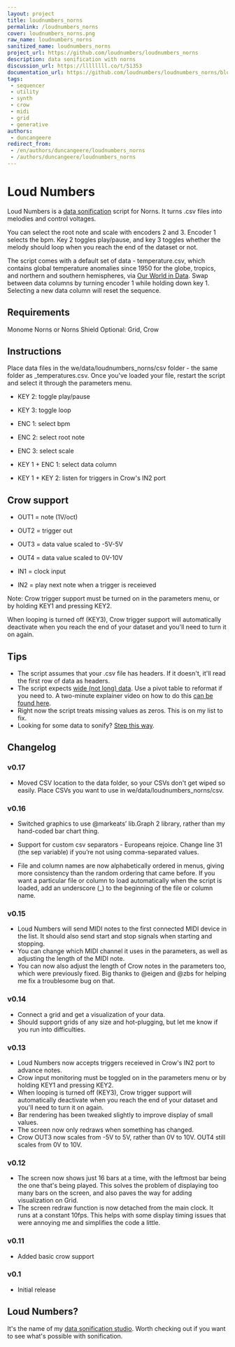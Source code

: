 ```yaml
---
layout: project
title: loudnumbers_norns
permalink: /loudnumbers_norns
cover: loudnumbers_norns.png
raw_name: loudnumbers_norns
sanitized_name: loudnumbers_norns
project_url: https://github.com/loudnumbers/loudnumbers_norns
description: data sonification with norns
discussion_url: https://llllllll.co/t/51353
documentation_url: https://github.com/loudnumbers/loudnumbers_norns/blob/main/README.md
tags:
 - sequencer
 - utility
 - synth
 - crow
 - midi
 - grid
 - generative
authors:
 - duncangeere
redirect_from:
 - /en/authors/duncangeere/loudnumbers_norns
 - /authors/duncangeere/loudnumbers_norns
---
```

# Loud Numbers

Loud Numbers is a [data sonification](https://www.loudnumbers.net/sonification) script for Norns. It turns .csv files into melodies and control voltages.

You can select the root note and scale with encoders 2 and 3. Encoder 1 selects the bpm. Key 2 toggles play/pause, and key 3 toggles whether the melody should loop when you reach the end of the dataset or not.

The script comes with a default set of data - temperature.csv, which contains global temperature anomalies since 1950 for the globe, tropics, and northern and southern hemispheres, via [Our World in Data](https://ourworldindata.org/grapher/temperature-anomaly?time=1950..2019&country=~Global). Swap between data columns by turning encoder 1 while holding down key 1. Selecting a new data column will reset the sequence.

## Requirements

Monome Norns or Norns Shield
Optional: Grid, Crow

## Instructions

Place data files in the we/data/loudnumbers_norns/csv folder - the same folder as _temperatures.csv. Once you've loaded your file, restart the script and select it through the parameters menu.

- KEY 2: toggle play/pause
- KEY 3: toggle loop
- ENC 1: select bpm
- ENC 2: select root note
- ENC 3: select scale

- KEY 1 + ENC 1: select data column
- KEY 1 + KEY 2: listen for triggers in Crow's IN2 port

## Crow support

- OUT1 = note (1V/oct)
- OUT2 = trigger out
- OUT3 = data value scaled to -5V-5V
- OUT4 = data value scaled to 0V-10V

- IN1 = clock input
- IN2 = play next note when a trigger is receieved

Note: Crow trigger support must be turned on in the parameters menu, or by holding KEY1 and pressing KEY2.

When looping is turned off (KEY3), Crow trigger support will automatically deactivate when you reach the end of your dataset and you'll need to turn it on again.

## Tips

- The script assumes that your .csv file has headers. If it doesn't, it'll read the first row of data as headers.
- The script expects [wide (not long) data](https://www.statology.org/long-vs-wide-data/). Use a pivot table to reformat if you need to. A two-minute explainer video on how to do this [can be found here](https://llllllll.co/t/loud-numbers-data-sonification-with-norns/51353/39?u=radioedit).
- Right now the script treats missing values as zeros. This is on my list to fix.
- Looking for some data to sonify? [Step this way](https://github.com/loudnumbers/environmental_data).

## Changelog

### v0.17

- Moved CSV location to the data folder, so your CSVs don't get wiped so easily. Place CSVs you want to use in we/data/loudnumbers_norns/csv.

### v0.16

- Switched graphics to use @markeats’ lib.Graph 2 library, rather than my hand-coded bar chart thing.

- Support for custom csv separators - Europeans rejoice. Change line 31 (the sep variable) if you’re not using comma-separated values.

- File and column names are now alphabetically ordered in menus, giving more consistency than the random ordering that came before. If you want a particular file or column to load automatically when the script is loaded, add an underscore (_) to the beginning of the file or column name.

### v0.15

- Loud Numbers will send MIDI notes to the first connected MIDI device in the list. It should also send start and stop signals when starting and stopping.
- You can change which MIDI channel it uses in the parameters, as well as adjusting the length of the MIDI note.
- You can now also adjust the length of Crow notes in the parameters too, which were previously fixed. Big thanks to @eigen and @zbs for helping me fix a troublesome bug on that.

### v0.14

- Connect a grid and get a visualization of your data.
- Should support grids of any size and hot-plugging, but let me know if you run into difficulties.

### v0.13

- Loud Numbers now accepts triggers receieved in Crow's IN2 port to advance notes.
- Crow input monitoring must be toggled on in the parameters menu or by holding KEY1 and pressing KEY2.
- When looping is turned off (KEY3), Crow trigger support will automatically deactivate when you reach the end of your dataset and you'll need to turn it on again.
- Bar rendering has been tweaked slightly to improve display of small values.
- The screen now only redraws when something has changed.
- Crow OUT3 now scales from -5V to 5V, rather than 0V to 10V. OUT4 still scales from 0V to 10V.

### v0.12

- The screen now shows just 16 bars at a time, with the leftmost bar being the one that's being played. This solves the problem of displaying too many bars on the screen, and also paves the way for adding visualization on Grid.
- The screen redraw function is now detached from the main clock. It runs at a constant 10fps. This helps with some display timing issues that were annoying me and simplifies the code a little.

### v0.11

- Added basic crow support

### v0.1

- Initial release

## Loud Numbers?

It's the name of my [data sonification studio](https://www.loudnumbers.net/). Worth checking out if you want to see what's possible with sonification.
